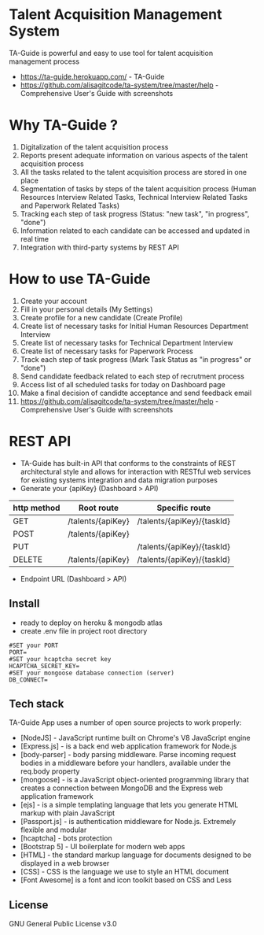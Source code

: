 # Talent Acquisition Management System
TA-Guide is powerful and easy to use tool for talent acquisition management process 
- https://ta-guide.herokuapp.com/ - TA-Guide
- https://github.com/alisagitcode/ta-system/tree/master/help - Comprehensive User's Guide with screenshots

# Why TA-Guide ?

1. Digitalization of the talent acquisition process
2. Reports present adequate information on various aspects of the talent acquisition process
3. All the tasks related to the talent acquisition process are stored in one place
4. Segmentation of tasks by steps of the talent acquisition process (Human Resources Interview Related Tasks, Technical Interview Related Tasks and Paperwork Related Tasks)
5. Tracking each step of task progress (Status: "new task", "in progress", "done")
6. Information related to each candidate can be accessed and updated in real time
7. Integration with third-party systems by REST API

# How to use TA-Guide

1. Create your account
2. Fill in your personal details (My Settings)
3. Create profile for a new candidate (Create Profile)
4. Create list of necessary tasks for Initial Human Resources Department Interview
5. Create list of necessary tasks for Technical Department Interview
6. Create list of necessary tasks for Paperwork Process
7. Track each step of task progress (Mark Task Status as "in progress" or "done")
8. Send candidate feedback related to each step of recrutment process
9. Access list of all scheduled tasks for today on Dashboard page
10. Make a final decision of candidte acceptance and send feedback email
11. https://github.com/alisagitcode/ta-system/tree/master/help - Comprehensive User's Guide with screenshots

# REST API
- TA-Guide has built-in API that conforms to the constraints of REST architectural style and allows for interaction with RESTful web services for existing systems integration and data migration purposes
- Generate your {apiKey} (Dashboard > API)

| http method | Root route        | Specific route             |
|----------|-------------------|----------------------------|
| GET      | /talents/{apiKey} | /talents/{apiKey}/{taskId} |
| POST     | /talents/{apiKey} |                            |
| PUT      |                   | /talents/{apiKey}/{taskId} |
| DELETE   | /talents/{apiKey} | /talents/{apiKey}/{taskId} |

- Endpoint URL (Dashboard > API)

## Install
- ready to deploy on heroku & mongodb atlas
- create .env file in project root directory

```console
#SET your PORT
PORT=
#SET your hcaptcha secret key
HCAPTCHA_SECRET_KEY=
#SET your mongoose database connection (server)
DB_CONNECT=
```

## Tech stack

TA-Guide App uses a number of open source projects to work properly:

- [NodeJS] - JavaScript runtime built on Chrome's V8 JavaScript engine
- [Express.js] - is a back end web application framework for Node.js
- [body-parser] - body parsing middleware. Parse incoming request bodies in a middleware before your handlers, available under the req.body property
- [mongoose] - is a JavaScript object-oriented programming library that creates a connection between MongoDB and the Express web application framework
- [ejs] - is a simple templating language that lets you generate HTML markup with plain JavaScript
- [Passport.js] - is authentication middleware for Node.js. Extremely flexible and modular
- [hcaptcha] - bots protection
- [Bootstrap 5] - UI boilerplate for modern web apps
- [HTML] -  the standard markup language for documents designed to be displayed in a web browser
- [CSS] - CSS is the language we use to style an HTML document
- [Font Awesome] is a font and icon toolkit based on CSS and Less

## License

GNU General Public License v3.0
